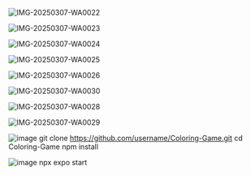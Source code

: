
![IMG-20250307-WA0022](https://github.com/user-attachments/assets/fd97efb5-3277-4f2c-bfa4-cd53bed75745) 

![IMG-20250307-WA0023](https://github.com/user-attachments/assets/44f13f58-9665-4974-8e40-1141bc097b30)

![IMG-20250307-WA0024](https://github.com/user-attachments/assets/ac9cd960-838e-43b6-b00c-5cf3c550bcd1)

![IMG-20250307-WA0025](https://github.com/user-attachments/assets/873b0235-e226-454e-b334-bb293ae9c2ea)


![IMG-20250307-WA0026](https://github.com/user-attachments/assets/375328e9-0aaf-418a-93d9-d625304226cd)

![IMG-20250307-WA0030](https://github.com/user-attachments/assets/8ca363e7-36dc-4a08-9315-0c118743e4c0)


![IMG-20250307-WA0028](https://github.com/user-attachments/assets/35ac8d3e-37f6-4948-91bd-e8dda59fc33a)

![IMG-20250307-WA0029](https://github.com/user-attachments/assets/24f95a0f-bec1-4556-a33e-5246d3d72d26)






![image](https://github.com/user-attachments/assets/63e7c02e-bea6-472c-8c84-b7af6c30cb70)
git clone https://github.com/username/Coloring-Game.git
cd Coloring-Game
npm install


![image](https://github.com/user-attachments/assets/f88b009e-a083-4ef9-82a1-23e80d9c806c)
npx expo start

